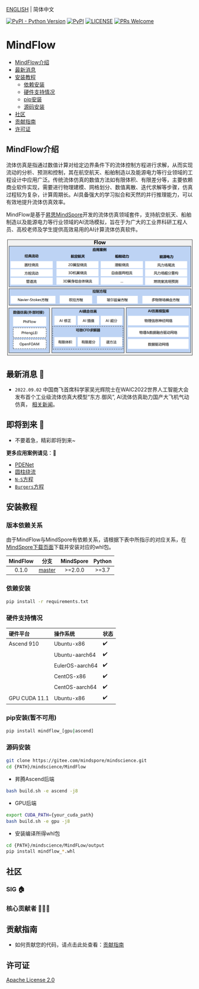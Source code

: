 [ENGLISH](README.md) | 简体中文

[![PyPI - Python Version](https://img.shields.io/pypi/pyversions/mindspore.svg)](https://pypi.org/project/mindspore)
[![PyPI](https://badge.fury.io/py/mindspore.svg)](https://badge.fury.io/py/mindspore)
[![LICENSE](https://img.shields.io/github/license/mindspore-ai/mindspore.svg?style=flat-square)](https://github.com/mindspore-ai/mindspore/blob/master/LICENSE)
[![PRs Welcome](https://img.shields.io/badge/PRs-welcome-brightgreen.svg?style=flat-square)](https://gitee.com/mindspore/mindscience/pulls)

# **MindFlow**

- [MindFlow介绍](#MindFlow介绍)
- [最新消息](#最新消息)
- [安装教程](#安装教程)
    - [依赖安装](#依赖安装)
    - [硬件支持情况](#硬件支持情况)
    - [pip安装](#pip安装)
    - [源码安装](#源码安装)
- [社区](#社区)
- [贡献指南](#贡献指南)
- [许可证](#许可证)

## **MindFlow介绍**

流体仿真是指通过数值计算对给定边界条件下的流体控制方程进行求解，从而实现流动的分析、预测和控制，其在航空航天、船舶制造以及能源电力等行业领域的工程设计中应用广泛。传统流体仿真的数值方法如有限体积、有限差分等，主要依赖商业软件实现，需要进行物理建模、网格划分、数值离散、迭代求解等步骤，仿真过程较为复杂，计算周期长。AI具备强大的学习拟合和天然的并行推理能力，可以有效地提升流体仿真效率。

MindFlow是基于[昇思MindSpore](https://www.mindspore.cn/)开发的流体仿真领域套件，支持航空航天、船舶制造以及能源电力等行业领域的AI流场模拟，旨在于为广大的工业界科研工程人员、高校老师及学生提供高效易用的AI计算流体仿真软件。

<div align=center><img src="docs/mindflow_archi_cn.png" alt="MindFlow Architecture" width="700"/></div>

## **最新消息** 📰

- `2022.09.02` 中国商飞首席科学家吴光辉院士在WAIC2022世界人工智能大会发布首个工业级流体仿真大模型“东方.御风”, AI流体仿真助力国产大飞机气动仿真， [相关新闻](http://www.news.cn/fortune/2022-09/06/c_1128978806.htm)。

## **即将到来** 🚀

- 不要着急，精彩即将到来~

**更多应用案例请见**：👀

- [PDENet](https://gitee.com/mindspore/mindscience/tree/master/MindFlow/applications/physics_plus_data_driven/variant_linear_coe_pde_net)
- [圆柱绕流](https://gitee.com/mindspore/mindscience/tree/master/MindFlow/applications/physical_driven/flow_past_cylinder)
- [`N-S`方程](https://gitee.com/mindspore/mindscience/tree/master/MindFlow/applications/data_driven/navier_stokes)
- [`Burgers`方程](https://gitee.com/mindspore/mindscience/tree/master/MindFlow/applications/physical_driven/burgers_pinns)

## **安装教程**

### 版本依赖关系

由于MindFlow与MindSpore有依赖关系，请根据下表中所指示的对应关系，在[MindSpore下载页面](https://www.mindspore.cn/versions)下载并安装对应的whl包。

| MindFlow |                                   分支                                   | MindSpore | Python |
|:--------:|:----------------------------------------------------------------------:|:---------:|:------:|
|  0.1.0   | [master](https://gitee.com/mindspore/mindscience/tree/master/MindFlow) | \>=2.0.0  | \>=3.7 |

### 依赖安装

```bash
pip install -r requirements.txt
```

### 硬件支持情况

| 硬件平台      | 操作系统        | 状态 |
| :------------ | :-------------- | :--- |
| Ascend 910    | Ubuntu-x86      | ✔️ |
|               | Ubuntu-aarch64  | ✔️ |
|               | EulerOS-aarch64 | ✔️ |
|               | CentOS-x86      | ✔️ |
|               | CentOS-aarch64  | ✔️ |
| GPU CUDA 11.1 | Ubuntu-x86      | ✔️ |

### pip安装(暂不可用)

```bash
pip install mindflow_[gpu|ascend]
```

### 源码安装

```bash
git clone https://gitee.com/mindspore/mindscience.git
cd {PATH}/mindscience/MindFlow
```

- 昇腾Ascend后端

```bash
bash build.sh -e ascend -j8
```

- GPU后端

```bash
export CUDA_PATH={your_cuda_path}
bash build.sh -e gpu -j8
```

- 安装编译所得whl包

```bash
cd {PATH}/mindscience/MindFLow/output
pip install mindflow_*.whl
```

## **社区**

### SIG 🏠

### 核心贡献者 🧑‍🤝‍🧑

## **贡献指南**

- 如何贡献您的代码，请点击此处查看：[贡献指南](https://gitee.com/mindspore/mindscience/blob/master/CONTRIBUTION.md)

## **许可证**

[Apache License 2.0](http://www.apache.org/licenses/LICENSE-2.0)
